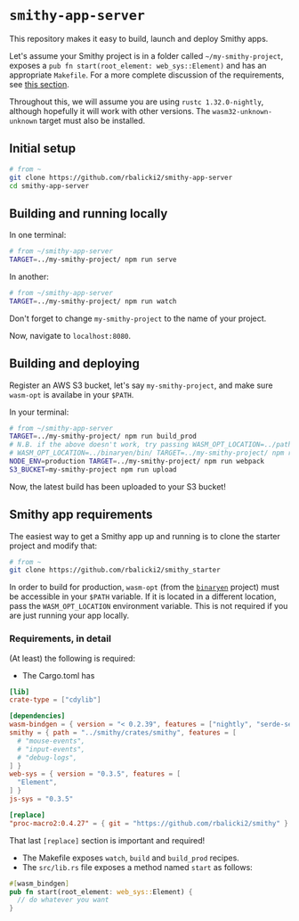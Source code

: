 # `smithy-app-server`

This repository makes it easy to build, launch and deploy Smithy apps.

Let's assume your Smithy project is in a folder called `~/my-smithy-project`, exposes a `pub fn start(root_element: web_sys::Element)` and has an appropriate `Makefile`. For a more complete discussion of the requirements, see [this section](smithy-app-requirements).

Throughout this, we will assume you are using `rustc 1.32.0-nightly`, although hopefully it will work with other versions. The `wasm32-unknown-unknown` target must also be installed.

## Initial setup

```sh
# from ~
git clone https://github.com/rbalicki2/smithy-app-server
cd smithy-app-server
```

## Building and running locally

In one terminal:

```sh
# from ~/smithy-app-server
TARGET=../my-smithy-project/ npm run serve
```

In another:

```sh
# from ~/smithy-app-server
TARGET=../my-smithy-project/ npm run watch
```

Don't forget to change `my-smithy-project` to the name of your project.

Now, navigate to `localhost:8080`.

## Building and deploying

Register an AWS S3 bucket, let's say `my-smithy-project`, and make sure `wasm-opt` is availabe in your `$PATH`.

In your terminal:

```sh
# from ~/smithy-app-server
TARGET=../my-smithy-project/ npm run build_prod
# N.B. if the above doesn't work, try passing WASM_OPT_LOCATION=../path-to-wasm-opt-binary, as in:
# WASM_OPT_LOCATION=../binaryen/bin/ TARGET=../my-smithy-project/ npm run build_prod
NODE_ENV=production TARGET=../my-smithy-project/ npm run webpack
S3_BUCKET=my-smithy-project npm run upload
```

Now, the latest build has been uploaded to your S3 bucket!

## Smithy app requirements

The easiest way to get a Smithy app up and running is to clone the starter project and modify that:

```sh
# from ~
git clone https://github.com/rbalicki2/smithy_starter
```

In order to build for production, `wasm-opt` (from the [`binaryen`](https://github.com/WebAssembly/binaryen) project) must be accessible in your `$PATH` variable. If it is located in a different location, pass the `WASM_OPT_LOCATION` environment variable. This is not required if you are just running your app locally.

### Requirements, in detail

(At least) the following is required:

* The Cargo.toml has

```toml
[lib]
crate-type = ["cdylib"]

[dependencies]
wasm-bindgen = { version = "< 0.2.39", features = ["nightly", "serde-serialize"] }
smithy = { path = "../smithy/crates/smithy", features = [
  # "mouse-events",
  # "input-events",
  # "debug-logs",
] }
web-sys = { version = "0.3.5", features = [
  "Element",
] }
js-sys = "0.3.5"

[replace]
"proc-macro2:0.4.27" = { git = "https://github.com/rbalicki2/smithy" }
```

That last `[replace]` section is important and required!

* The Makefile exposes `watch`, `build` and `build_prod` recipes.
* The `src/lib.rs` file exposes a method named `start` as follows:

```rs
#[wasm_bindgen]
pub fn start(root_element: web_sys::Element) {
  // do whatever you want
}
```
